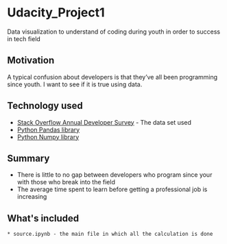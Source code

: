 # Udacity_Project1

Data visualization to understand of coding during youth in order to success in tech field

## Motivation

A typical confusion about developers is that they’ve all been programming since youth. I want to see if it is true using data.

## Technology used

* [Stack Overflow Annual Developer Survey](https://insights.stackoverflow.com/survey) - The data set used
* [Python Pandas library](https://pandas.pydata.org)
* [Python Numpy library](https://numpy.org)

## Summary

- There is little to no gap between developers who program since your with those who break into the field
- The average time spent to learn before getting a professional job is increasing

## What's included

```
* source.ipynb - the main file in which all the calculation is done
```
